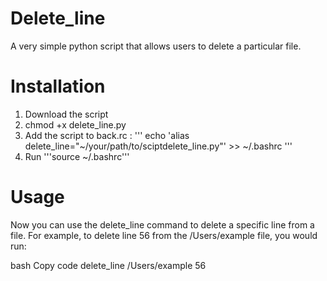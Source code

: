 # Delete_line
A very simple python script that allows users to delete a particular file. 
# Installation
1. Download the script
2. chmod +x delete_line.py
3. Add the script to back.rc : ''' echo 'alias delete_line="~/your/path/to/sciptdelete_line.py"' >> ~/.bashrc '''
4. Run '''source ~/.bashrc'''
# Usage
Now you can use the delete_line command to delete a specific line from a file. For example, to delete line 56 from the /Users/example file, you would run:

bash
Copy code
delete_line /Users/example 56
